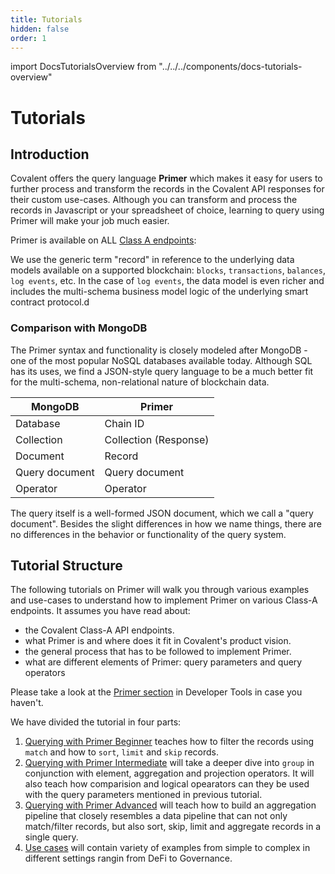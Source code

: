 ```yaml
---
title: Tutorials
hidden: false
order: 1
---
```


import DocsTutorialsOverview from "../../../components/docs-tutorials-overview"

# Tutorials

<DocsTutorialsOverview/>

## Introduction

Covalent offers the query language **Primer** which makes it easy for users to further process and transform the records in the Covalent API responses for their custom use-cases. Although you can transform and process the records in Javascript or your spreadsheet of choice, learning to query using Primer will make your job much easier.

Primer is available on ALL [Class A endpoints](https://www.covalenthq.com/docs/api/index.html#tag--Class-A):

We use the generic term "record" in reference to the underlying data models available on a supported blockchain: `blocks`, `transactions`, `balances`, `log events`, etc. In the case of `log events`, the data model is even richer and includes the multi-schema business model logic of the underlying smart contract protocol.d

### Comparison with MongoDB

The Primer syntax and functionality is closely modeled after MongoDB - one of the most popular NoSQL databases available today. Although SQL has its uses, we find a JSON-style query language to be a much better fit for the multi-schema, non-relational nature of blockchain data.

<TableWrap>

|MongoDB|Primer|
|---|---|
|Database|Chain ID|
|Collection|Collection (Response)|
|Document|Record|
|Query document|Query document|
|Operator|Operator|

</TableWrap>

The query itself is a well-formed JSON document, which we call a "query document". Besides the slight differences in how we name things, there are no differences in the behavior or functionality of the query system.

## Tutorial Structure

The following tutorials on Primer will walk you through various examples and use-cases to understand how to implement Primer on various Class-A endpoints. It assumes you have read about:
- the Covalent Class-A API endpoints. 
- what Primer is and where does it fit in Covalent's product vision.
- the general process that has to be followed to implement Primer.
- what are different elements of Primer: query parameters and query operators

Please take a look at the [Primer section](../../tools/primer-query) in Developer Tools in case you haven't. 


We have divided the tutorial in four parts:

1. [Querying with Primer Beginner](./query-with-primer-beg) teaches how to filter the records using `match` and how to `sort`, `limit` and `skip` records. 
2. [Querying with Primer Intermediate](./query-with-primer-int) will take a deeper dive into `group` in conjunction with element, aggregation and projection operators. It will also teach how comparision and logical opearators can they be used with the query parameters mentioned in previous tutorial.
3. [Querying with Primer Advanced](./query-with-primer-adv) will teach how to build an aggregation pipeline that closely resembles a data pipeline that can not only match/filter records, but also sort, skip, limit and aggregate records in a single query. 
4. [Use cases](./primer-use-cases) will contain variety of examples from simple to complex in different settings rangin from DeFi to Governance.







